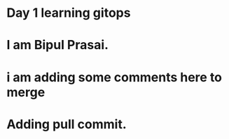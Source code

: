 # Day 1 learning gitops 
# I am Bipul Prasai.
# i am adding some comments here to merge
# Adding pull commit.
